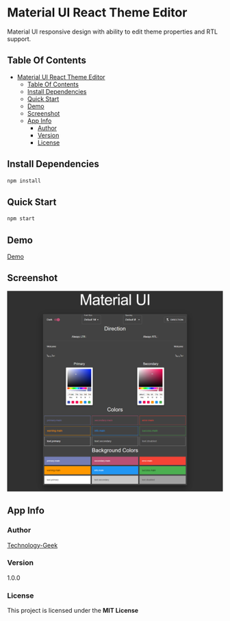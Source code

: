 ﻿# Material UI React Theme Editor

Material UI responsive design with ability to edit theme properties and RTL support.

## Table Of Contents

- [Material UI React Theme Editor](#material-ui-react-theme-editor)
  - [Table Of Contents](#table-of-contents)
  - [Install Dependencies](#install-dependencies)
  - [Quick Start](#quick-start)
  - [Demo](#demo)
  - [Screenshot](#screenshot)
  - [App Info](#app-info)
    - [Author](#author)
    - [Version](#version)
    - [License](#license)

## Install Dependencies

```bash
npm install
```

## Quick Start

```bash
npm start
```

## Demo

[Demo](https://technology-geek.github.io/Material_UI_React_Theme_Editor/)

## Screenshot

![screenshot.png](screenshot.png)

## App Info

### Author

[Technology-Geek](https://github.com/Technology-Geek)

### Version

1.0.0

### License

This project is licensed under the **MIT License**
